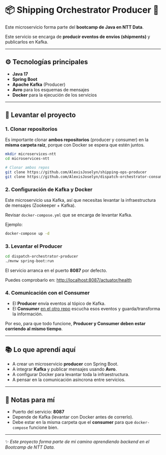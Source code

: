 # 📦 Shipping Orchestrator Producer 🚚

Este microservicio forma parte del **bootcamp de Java en NTT Data**.

Este servicio se encarga de **producir eventos de envíos (shipments)** y publicarlos en Kafka.

---

## ⚙️ Tecnologías principales

* **Java 17**
* **Spring Boot**
* **Apache Kafka** (Producer)
* **Avro** para los esquemas de mensajes
* **Docker** para la ejecución de los servicios

---

## 🚀 Levantar el proyecto

### 1. Clonar repositorios

Es importante clonar **ambos repositorios** (producer y consumer) en la **misma carpeta raíz**, porque con Docker se espera que estén juntos.

```bash
mkdir microservices-ntt
cd microservices-ntt

# Clonar ambos repos
git clone https://github.com/AlexisJoselyn/shipping-ops-producer
git clone https://github.com/AlexisJoselyn/dispatch-orchestrator-consumer
```

### 2. Configuración de Kafka y Docker

Este microservicio usa Kafka, así que necesitas levantar la infraestructura de mensajes (Zookeeper + Kafka).

Revisar `docker-compose.yml` que se encarga de levantar Kafka.

Ejemplo:

```bash
docker-compose up -d
```

### 3. Levantar el Producer

```bash
cd dispatch-orchestrator-producer
./mvnw spring-boot:run
```

El servicio arranca en el puerto **8087** por defecto.

Puedes comprobarlo en: [http://localhost:8087/actuator/health](http://localhost:8087/actuator/health)

### 4. Comunicación con el Consumer

* El **Producer** envía eventos al tópico de Kafka.
* El **Consumer** [en el otro repo](https://github.com/AlexisJoselyn/dispatch-orchestrator-consumer) escucha esos eventos y guarda/transforma la información.

Por eso, para que todo funcione, **Producer y Consumer deben estar corriendo al mismo tiempo**.

---

## 📚 Lo que aprendí aquí

* A crear un microservicio **producer** con Spring Boot.
* A integrar **Kafka** y publicar mensajes usando **Avro**.
* A configurar Docker para levantar toda la infraestructura.
* A pensar en la comunicación asíncrona entre servicios.

---

## 📝 Notas para mí

* Puerto del servicio: **8087**
* Depende de Kafka (levantar con Docker antes de correrlo).
* Debe estar en la misma carpeta que el **consumer** para que `docker-compose` funcione bien.

---

✨ *Este proyecto forma parte de mi camino aprendiendo backend en el Bootcamp de NTT Data.*


